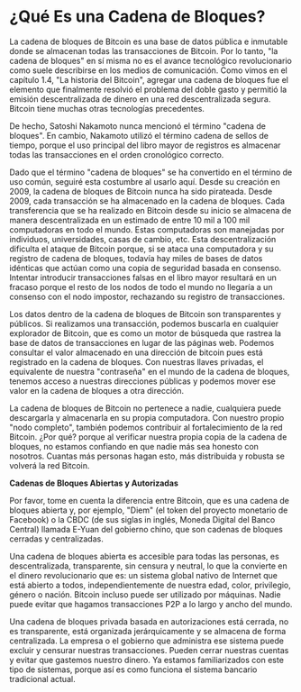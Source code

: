 # ¿Qué Es una Cadena de Bloques?
La cadena de bloques de Bitcoin es una base de datos pública e inmutable donde se almacenan todas las transacciones de Bitcoin. Por lo tanto, "la cadena de bloques" en sí misma no es el avance tecnológico revolucionario como suele describirse en los medios de comunicación. Como vimos en el capítulo 1.4, "La historia del Bitcoin", agregar una cadena de bloques fue el elemento que finalmente resolvió el problema del doble gasto y permitió la emisión descentralizada de dinero en una red descentralizada segura. Bitcoin tiene muchas otras tecnologías precedentes.

De hecho, Satoshi Nakamoto nunca mencionó el término "cadena de bloques". En cambio, Nakamoto utilizó el término cadena de sellos de tiempo, porque el uso principal del libro mayor de registros es almacenar todas las transacciones en el orden cronológico correcto.

Dado que el término "cadena de bloques" se ha convertido en el término de uso común, seguiré esta costumbre al usarlo aquí. Desde su creación en 2009, la cadena de bloques de Bitcoin nunca ha sido pirateada. Desde 2009, cada transacción se ha almacenado en la cadena de bloques. Cada transferencia que se ha realizado en Bitcoin desde su inicio se almacena de manera descentralizada en un estimado de entre 10 mil a 100 mil computadoras en todo el mundo. Estas computadoras son manejadas por individuos, universidades, casas de cambio, etc. Esta descentralización dificulta el ataque de Bitcoin porque, si se ataca una computadora y su registro de cadena de bloques, todavía hay miles de bases de datos idénticas que actúan como una copia de seguridad basada en consenso. Intentar introducir transacciones falsas en el libro mayor resultará en un fracaso porque el resto de los nodos de todo el mundo no llegaría a un consenso con el nodo impostor, rechazando su registro de transacciones.

Los datos dentro de la cadena de bloques de Bitcoin son transparentes y públicos. Si realizamos una transacción, podemos buscarla en cualquier explorador de Bitcoin, que es como un motor de búsqueda que rastrea la base de datos de transacciones en lugar de las páginas web. Podemos consultar el valor almacenado en una dirección de bitcoin pues está registrado en la cadena de bloques. Con nuestras llaves privadas, el equivalente de nuestra "contraseña" en el mundo de la cadena de bloques, tenemos acceso a nuestras direcciones públicas y podemos mover ese valor en la cadena de bloques a otra dirección.

La cadena de bloques de Bitcoin no pertenece a nadie, cualquiera puede descargarla y almacenarla en su propia computadora. Con nuestro propio "nodo completo", también podemos contribuir al fortalecimiento de la red Bitcoin. ¿Por qué? porque al verificar nuestra propia copia de la cadena de bloques, no estamos confiando en que nadie más sea honesto con nosotros. Cuantas más personas hagan esto, más distribuida y robusta se volverá la red Bitcoin.

**Cadenas de Bloques Abiertas y Autorizadas**

Por favor, tome en cuenta la diferencia entre Bitcoin, que es una cadena de bloques abierta y, por ejemplo, "Diem" (el token del proyecto monetario de Facebook) o la CBDC (de sus siglas in inglés, Moneda Digital del Banco Central) llamada E-Yuan del gobierno chino, que son cadenas de bloques cerradas y centralizadas.

Una cadena de bloques abierta es accesible para todas las personas, es descentralizada, transparente, sin censura y neutral, lo que la convierte en el dinero revolucionario que es: un sistema global nativo de Internet que está abierto a todos, independientemente de nuestra edad, color, privilegio, género o nación. Bitcoin incluso puede ser utilizado por máquinas. Nadie puede evitar que hagamos transacciones P2P a lo largo y ancho del mundo.

Una cadena de bloques privada basada en autorizaciones está cerrada, no es transparente, está organizada jerárquicamente y se almacena de forma centralizada. La empresa o el gobierno que administra ese sistema puede excluir y censurar nuestras transacciones. Pueden cerrar nuestras cuentas y evitar que gastemos nuestro dinero. Ya estamos familiarizados con este tipo de sistemas, porque así es como funciona el sistema bancario tradicional actual.
